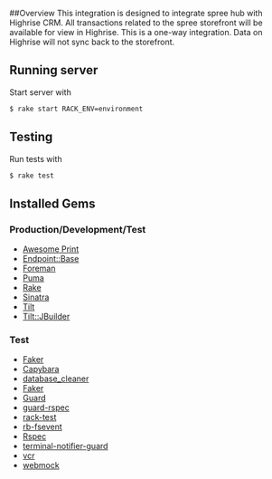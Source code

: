 ##Overview
This integration is designed to integrate spree hub with Highrise CRM. All transactions related to the spree storefront will be available for view in Highrise. This is a one-way integration. Data on Highrise will not sync back to the storefront.

## Running server
Start server with

```bash
$ rake start RACK_ENV=environment
```

## Testing
Run tests with

```bash
$ rake test
```

## Installed Gems

### Production/Development/Test

- [Awesome Print](https://github.com/michaeldv/awesome_print)
- [Endpoint::Base](https://github.com/spree/endpoint_base)
- [Foreman](https://github.com/ddollar/foreman)
- [Puma](http://puma.io)
- [Rake](https://github.com/jimweirich/rake)
- [Sinatra](http://www.sinatrarb.com)
- [Tilt](https://github.com/rtomayko/tilt/tree/tilt-1)
- [Tilt::JBuilder](https://github.com/anthonator/tilt-jbuilder)


### Test
- [Faker](https://github.com/stympy/faker)
- [Capybara](https://github.com/jnicklas/capybara)
- [database_cleaner](https://github.com/bmabey/database_cleaner)
- [Faker](https://github.com/stympy/faker)
- [Guard](https://github.com/guard/guard)
- [guard-rspec](https://github.com/guard/guard-rspec)
- [rack-test](https://github.com/brynary/rack-test)
- [rb-fsevent](https://github.com/thibaudgg/rb-fsevent)
- [Rspec](http://rspec.info)
- [terminal-notifier-guard](https://github.com/Springest/terminal-notifier-guard)
- [vcr](https://github.com/vcr/vcr)
- [webmock](https://github.com/bblimke/webmock)
